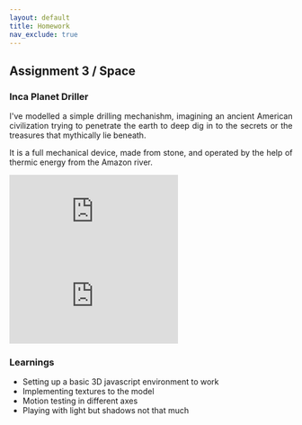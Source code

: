 ```yaml
---
layout: default
title: Homework
nav_exclude: true
---
```

## Assignment 3 / Space

### Inca Planet Driller
<p align="justify"> I've modelled a simple drilling mechanishm, imagining an ancient American civilization trying to penetrate the earth to deep dig in to the secrets or the treasures that mythically lie beneath. </p>

<p align="justify">It is a full mechanical device, made from stone, and operated by the help of thermic energy from the Amazon river.

![Test](https://owncloud.gwdg.de/index.php/apps/files_sharing/ajax/publicpreview.php?x=1920&y=618&a=true&file=PlanterDigger02.png&t=7hjtERAj0zB6eUa&scalingup=0)
![Test](https://owncloud.gwdg.de/index.php/apps/files_sharing/ajax/publicpreview.php?x=1920&y=618&a=true&file=PlanterDigger01.png&t=QdpT1gADxOrd1At&scalingup=0)

### Learnings
- Setting up a basic 3D javascript environment to work
- Implementing textures to the model
- Motion testing in different axes
- Playing with light but shadows not that much
